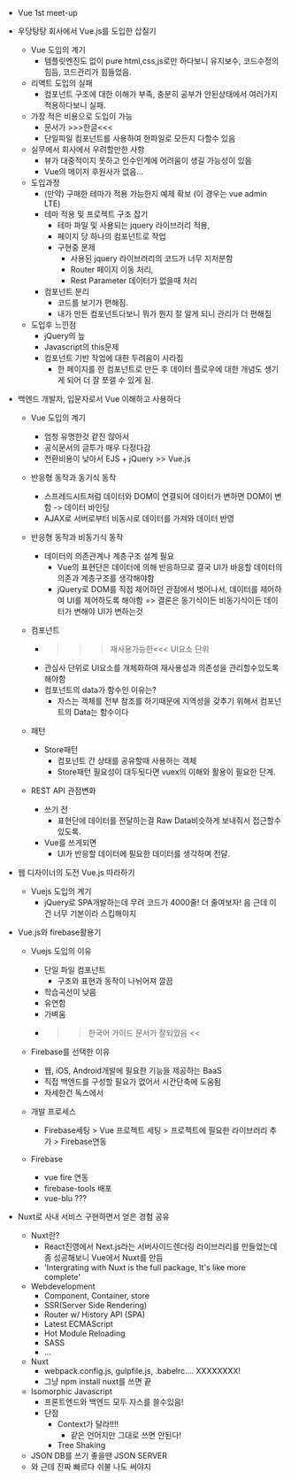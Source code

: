 * Vue 1st meet-up

- 우당탕탕 회사에서 Vue.js를 도입한 삽질기
	* Vue 도입의 계기
		- 템플릿엔진도 없이 pure html,css,js로만 하다보니 유지보수, 코드수정의 힘듬, 코드관리가 힘들었음.
	* 리액트 도입의 실패
		- 컴포넌트 구조에 대한 이해가 부족, 충분히 공부가 안된상태에서 여러가지 적용하다보니 실패.
	* 가장 적은 비용으로 도입이 가능
		- 문서가 >>>한글<<<
		- 단일파일 컴포넌트를 사용하여 한파일로 모든지 다할수 있음
	* 실무에서 회사에서 우려할만한 사항
		- 뷰가 대중적이지 못하고 인수인계에 어려움이 생길 가능성이 있음
		- Vue의 메이저 후원사가 없음...
	* 도입과정
		- (만약) 구매한 테마가 적용 가능한지 예제 확보 (이 경우는 vue admin LTE)
		- 테마 적용 및 프로젝트 구조 잡기
			- 테마 파일 및 사용되는 jquery 라이브러리 적용,
			- 페이지 당 하나의 컴포넌트로 작업
			- 구현중 문제
				- 사용된 jquery 라이브러리의 코드가 너무 지저분함
				- Router 페이지 이동 처리,
				- Rest Parameter 데이터가 없을때 처리
		- 컴포넌트 분리
			- 코드를 보기가 편해짐.
			- 내가 만든 컴포넌트다보니 뭐가 뭔지 잘 알게 되니 관리가 더 편해짐
	* 도입후 느낀점
		- jQuery의 늪
		- Javascript의 this문제
		- 컴포넌트 기반 작업에 대한 두려움이 사라짐
			- 한 페이지를 한 컴포넌트로 만든 후 데이터 플로우에 대한 개념도 생기게 되어 더 잘 쪼갤 수 있게 됨.

- 백엔드 개발자, 입문자로서 Vue 이해하고 사용하다
	* Vue 도입의 계기
		- 엄청 유명한것 같진 않아서
		- 공식문서의 글투가 매우 다정다감
		- 전환비용이 낮아서 EJS + jQuery >> Vue.js
	* 반응형 동작과 동기식 동작
		- 스프레드시트처럼 데이터와 DOM이 연결되어 데이터가 변하면 DOM이 변함 -> 데이터 바인딩
		- AJAX로 서버로부터 비동시로 데이터를 가져와 데이터 반영  
	* 반응형 동작과 비동기식 동작
		- 데이터의 의존관계나 계층구조 설계 필요
			- Vue의 표현단은 데이터에 의해 반응하므로 결국 UI가 바응할 데이터의 의존과 계층구조를 생각해야함
			- jQuery로 DOM를 직접 제어하던 관점에서 벗어나서, 데이터를 제어하여 UI를 제어하도록 해야함
	=> 결론은 동기식이든 비동기식이든 데이터가 변해야 UI가 변하는것

	* 컴포넌트
		- >>>재사용가능한<<< UI요소 단위 
		- 관심사 단위로 UI요소를 개체화하여 재사용성과 의존성을 관리할수있도록 해야함
		- 컴포넌트의 data가 함수인 이유는?
			- 자스는 객체를 전부 참조를 하기때문에 지역성을 갖추기 위해서 컴포넌트의 Data는 함수이다
	* 패턴
		- Store패턴
			- 컴포넌트 간 상태를 공유할때 사용하는 객체
			- Store패턴 필요성이 대두됫다면 vuex의 이해와 활용이 필요한 단계.
	* REST API 관점변화
		- 쓰기 전
			- 표현단에 데이터를 전달하는걸 Raw Data비슷하게 보내줘서 접근할수 있도록.
		- Vue를 쓰게되면
			- UI가 반응할 데이터에 필요한 데이터를 생각하며 전달.

- 웹 디자이너의 도전 Vue.js 따라하기
	* Vuejs 도입의 계기
		- jQuery로 SPA개발하는데 무려 코드가 4000줄! 더 줄여보자!
	음 근데 이건 너무 기본이라 스킵해야지

- Vue.js와 firebase활용기
	* Vuejs 도입의 이유
		- 단일 파일 컴포넌트 
			- 구조와 표현과 동작이 나뉘어져 깔끔
		- 학습곡선이 낮음
		- 유연함
		- 가벼움
		- >> 한국어 가이드 문서가 잘되있음 <<
	* Firebase를 선택한 이유
		- 웹, iOS, Android개발에 필요한 기능을 제공하는 BaaS
		- 직접 백엔드를 구성할 필요가 없어서 시간단축에 도움됨
		- 자세한건 독스에서

	* 개발 프로세스
		- Firebase세팅 > Vue 프로젝트 세팅 > 프로젝트에 필요한 라이브러리 추가 > Firebase연동

	* Firebase 
		- vue fire 연동
		- firebase-tools 배포
		- vue-blu ???

- Nuxt로 사내 서비스 구현하면서 얻은 경험 공유
	* Nuxt란?
		- React진영에서 Next.js라는 서버사이드렌더링 라이브러리를 만들었는데 좀 성공해보니 Vue에서 Nuxt를 만듬
		- 'Intergrating with Nuxt is the full package, It's like more complete'
	* Webdevelopment
		- Component, Container, store
		- SSR(Server Side Rendering)
		- Router w/ History API (SPA)
		- Latest ECMAScript
		- Hot Module Reloading
		- SASS
		- ...
	* Nuxt 
		- webpack.config.js, gulpfile.js, .babelrc.... XXXXXXXX!
		- 그냥 npm install nuxt를 쓰면 끝
	* Isomorphic Javascript
		- 프론트엔드와 백엔드 모두 자스를 쓸수있음!
		- 단점
			- Context가 달라!!!!
				- 같은 언어지만 그대로 쓰면 안된다!
			- Tree Shaking
	- JSON DB를 쓰기 좋을땐 JSON SERVER
	- 와 근데 진짜 빠르다 쉬불 나도 써야지








